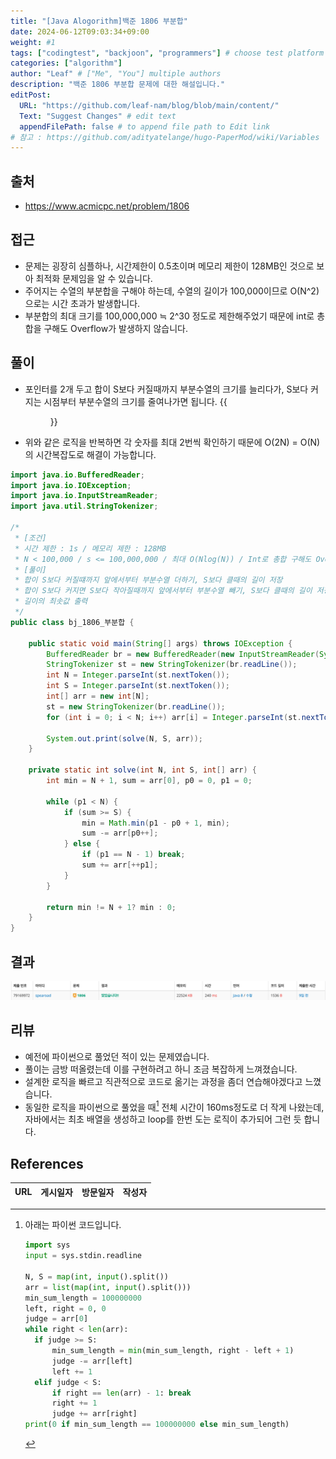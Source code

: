 ```yaml
---
title: "[Java Alogorithm]백준 1806 부분합"
date: 2024-06-12T09:03:34+09:00
weight: #1
tags: ["codingtest", "backjoon", "programmers"] # choose test platform
categories: ["algorithm"]
author: "Leaf" # ["Me", "You"] multiple authors
description: "백준 1806 부분합 문제에 대한 해설입니다."
editPost:
  URL: "https://github.com/leaf-nam/blog/blob/main/content/"
  Text: "Suggest Changes" # edit text
  appendFilePath: false # to append file path to Edit link
# 참고 : https://github.com/adityatelange/hugo-PaperMod/wiki/Variables
---
```


## 출처

- https://www.acmicpc.net/problem/1806

## 접근

- 문제는 굉장히 심플하나, 시간제한이 0.5초이며 메모리 제한이 128MB인 것으로 보아 최적화 문제임을 알 수 있습니다.
- 주어지는 수열의 부분합을 구해야 하는데, 수열의 길이가 100,000이므로 O(N^2)으로는 시간 초과가 발생합니다.
- 부분합의 최대 크기를 100,000,000 ≒ 2^30 정도로 제한해주었기 때문에 int로 총합을 구해도 Overflow가 발생하지 않습니다.

## 풀이

- 포인터를 2개 두고 합이 S보다 커질때까지 부분수열의 크기를 늘리다가, S보다 커지는 시점부터 부분수열의 크기를 줄여나가면 됩니다.
  {{<figure src="solve1.jpeg" caption="①에서 점점 부분수열을 늘리다가 ②처럼 다시 15보다 작을때까지 사이즈를 줄여나갑니다.">}}
- 위와 같은 로직을 반복하면 각 숫자를 최대 2번씩 확인하기 때문에 O(2N) = O(N)의 시간복잡도로 해결이 가능합니다.

```java
import java.io.BufferedReader;
import java.io.IOException;
import java.io.InputStreamReader;
import java.util.StringTokenizer;

/*
 * [조건]
 * 시간 제한 : 1s / 메모리 제한 : 128MB
 * N < 100,000 / s <= 100,000,000 / 최대 O(Nlog(N)) / Int로 총합 구해도 Overflow 발생하지 않음
 * [풀이]
 * 합이 S보다 커질떄까지 앞에서부터 부분수열 더하기, S보다 클때의 길이 저장
 * 합이 S보다 커지면 S보다 작아질때까지 앞에서부터 부분수열 빼기, S보다 클때의 길이 저장
 * 길이의 최솟값 출력
 */
public class bj_1806_부분합 {

    public static void main(String[] args) throws IOException {
        BufferedReader br = new BufferedReader(new InputStreamReader(System.in));
        StringTokenizer st = new StringTokenizer(br.readLine());
        int N = Integer.parseInt(st.nextToken());
        int S = Integer.parseInt(st.nextToken());
        int[] arr = new int[N];
        st = new StringTokenizer(br.readLine());
        for (int i = 0; i < N; i++) arr[i] = Integer.parseInt(st.nextToken());

        System.out.print(solve(N, S, arr));
    }

    private static int solve(int N, int S, int[] arr) {
        int min = N + 1, sum = arr[0], p0 = 0, p1 = 0;

        while (p1 < N) {
            if (sum >= S) {
                min = Math.min(p1 - p0 + 1, min);
                sum -= arr[p0++];
            } else {
                if (p1 == N - 1) break;
                sum += arr[++p1];
            }
        }

        return min != N + 1? min : 0;
    }
}
```

## 결과

![result](solve2.png)

## 리뷰

- 예전에 파이썬으로 풀었던 적이 있는 문제였습니다.
- 풀이는 금방 떠올렸는데 이를 구현하려고 하니 조금 복잡하게 느껴졌습니다.
- 설계한 로직을 빠르고 직관적으로 코드로 옮기는 과정을 좀더 연습해야겠다고 느꼈습니다.
- 동일한 로직을 파이썬으로 풀었을 때[^1] 전체 시간이 160ms정도로 더 작게 나왔는데, 자바에서는 최초 배열을 생성하고 loop를 한번 도는 로직이 추가되어 그런 듯 합니다.

## References

| URL | 게시일자 | 방문일자 | 작성자 |
| :-- | :------- | :------- | :----- |

[^1]: 아래는 파이썬 코드입니다.

    ```python
    import sys
    input = sys.stdin.readline

    N, S = map(int, input().split())
    arr = list(map(int, input().split()))
    min_sum_length = 100000000
    left, right = 0, 0
    judge = arr[0]
    while right < len(arr):
      if judge >= S:
          min_sum_length = min(min_sum_length, right - left + 1)
          judge -= arr[left]
          left += 1
      elif judge < S:
          if right == len(arr) - 1: break
          right += 1
          judge += arr[right]
    print(0 if min_sum_length == 100000000 else min_sum_length)
    ```
